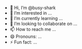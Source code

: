 - 👋 Hi, I’m @busy-shark
- 👀 I’m interested in ...
- 🌱 I’m currently learning ...
- 💞️ I’m looking to collaborate on ...
- 📫 How to reach me ...
- 😄 Pronouns: ...
- ⚡ Fun fact: ...

<!---
busy-shark/busy-shark is a ✨ special ✨ repository because its `README.md` (this file) appears on your GitHub profile.
You can click the Preview link to take a look at your changes.
--->
